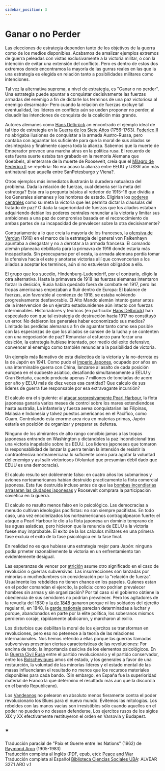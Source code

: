 ```yaml
---
sidebar_position: 3
---
```


# Ganar o no Perder



Las elecciones de estrategia dependen tanto de los objetivos de la guerra como de los medios disponibles. Acabamos de amalizar ejemplos extremos de guerra peleadas con vistas exclusivamente a la victoria militar, o con la intención de evitar una extensión del conflicto. Pero es dentro de estos dos extremos donde encontramos la mayoría de las gurras reales en las que la una estrategia es elegida en relación tanto a posibilidades militares como intenciones.




Tal vez la alternativa suprema, a nivel de estrategia, es "Ganar o no perder". Una estrategia puede apuntar a conquistar decisivamente las fuerzas armadas del enemigo a fin de dictarle los terminos de una paz victoriosa al enemigo desarmado- Pero cuando la relación de fuerzas excluye tal eventualidad, los lideres en conflicto aún se ueden proponer no perder, al disuadir las intenciones de conquista de la coalición más grande.



Autores alemanes como [Hans Delbrück](https://es.wikipedia.org/wiki/Hans_Delbr%C3%BCck) an encontrado el ejemplo ideal de tal tipo de estrategia en la [Guerra de los Siete Años](https://es.wikipedia.org/wiki/Guerra_de_los_Siete_A%C3%B1os) (1756-1763). [Federico II](https://es.wikipedia.org/wiki/Federico_II_el_Grande) no abrigaba ilusiones de conquistar a la armada Austro-Russa, pero contaba con aguantar los suficiente para que la moral de sus aliados se desintegrára y finalmente cayera toda la alianza. Sabemos que la muerte de Emperador provoco una marcha atras en la política rusa. El recuerdo de esta fuena suerte estaba tan grabado en la memoria Alemana que Goebbels, al enterarse de la muerte de Roosevelt, creia que el [Milagro de Federico II](https://es.wikipedia.org/wiki/Milagro_de_la_Casa_de_Brandeburgo) se repetiría: No era acaso la alianza entre EEUU y USSR aún más antinatural que aquella entre SanPetesburgo y Viena?. 



Otros ejemplos más inmediatos ilustrarán la duradera natualeza del problema. Dada la relación de fuerzas, cual deberia ser la meta del estratega? Esta era la pregunta básica al rededor de 1915-16 que dividia a los Generales alemanes y los hombres de estado. Eligirian los [poderes centrales](https://www.lavanguardia.com/vida/junior-report/20181105/452655849105/aliados-enemigos-bandos-primera-guerra-mundial.html) como su meta la victoria que les permita dictar la clausulas del tratado de paz? O dada la superioridad de fuerzas que los aliados estaban adquiriendo debian los poderes centrales renunciar a la victoria y limitar sus ambiciones a una paz de compromiso basada en el reconocimiento de ambas partes de su incapacidad de prevalecer sobre la otra decisivamente?


Contrariamente a lo que creia la mayoría de los franceses, la [ofensiva de Verdun](https://es.wikipedia.org/wiki/Batalla_de_Verd%C3%BAn) (1916) en el marco de la estrategia del general von Falkenhayn apuntaba a desgastar y no a derrotar a la armada francesa. El comando alemán planeaba debilitarla para la primavra de 1916 donde estaria más incapacitada. Sin preocuparse por el oesta, la armada alemana pordía tomar la ofensiva hacia el este y anotarse victorias allí que convencerian a los aliados a aceptar los terminos, aún si no estuvieran obligados a ello.


El grupo que los sucedio, Hindenburg-Ludendorff, por el contrario, eligio la otra alternativa. Hasta la primavera de 1918 las fuerzas alemanas intentaron forzar la desición, Rusia habia quedado fuera de combate en 1917, pero las tropas americanas empezaban a fluir dentro de Europa: El balance de fuerzas, aún favorable al comienzo de 1918, se estaba volviendo progresivamente desfavorable. El Alto Mando alemán intento ganar antes de la intervencion de un ejercito estadounidense aún intacto con fuerzas interminables. Historiadores y teóricos (en particular [Hans Delbrück](https://es.wikipedia.org/wiki/Hans_Delbr%C3%BCck)) han especulado con que tal estrategia de destrucción hacia 1917 no constituyó un error. No debieron los generales haber economizado sus medios? Limitado las perdidas alemanas a fin de aguantar tanto como sea posible con las esperanzas de que los aliados se cansen de la lucha y se contenten con una negociación de paz? Renunciar al esfuerzo para forzar una desición, la estrategia hubiese intentado, por medio del exito defensivo, convencer al enemigo como también renunciar a la posibilidad de victoria.


Un ejemplo más llamativo de esta dialectica de la victoria y la no-derrota es la de Japón en 1941. Como pudo el [Imperio Japones](https://es.wikipedia.org/wiki/Imperio_del_Jap%C3%B3n), ocupado por años en una interminable guerra con China, lanzarse al asalto de cada posición europea en el sudoeste asiatico, desafiando simultaneamente a EEUU y Gran Bretaña, cuando producia apenas 7 millones de toneladas de acero por año y EEUU más de diez veces esa cantidad? Que calculo de sus lideres de guerra fue responsable por esa extravagante incursión?



El calculo era el siguiente: al [atacar sorpresivamente Pearl Harbour](https://es.wikipedia.org/wiki/Ataque_a_Pearl_Harbor), la flota japonesa ganaria varios meses de control sobre los mares extendiendose hasta australia, La infanteria y fuerza aerea conquistarian las Filipinas, Malasia e Indonesia y talvez puestos americanos en el Pacifico, como Guam. Controlando esta enorme area rica en materias primas, Japón estaría en posición de organizar y preparar su defensa.



Ninguno de los almirantes de alto rango concibio jamas a las tropas japonesas entrando en Washington y dictandoles la paz incondicional tras una victoria inapelable sobre los EEUU. Los lideres japoneses que tomaron la responsabilidad de lanzar la guerra tenian la intensión de resistir la contraofensiva norteamericana lo suficiente como para agotar la voluntad del enemigo y así salir victoriosos (Voluntad que presumian débil dado que EEUU es una democracia).




El calculo resulto ser doblemente falso: en cuatro años los submarinos y aviones norteamericanos habían destruido practicamente la flota comercial japonesa. Esta fue destruida incluso antes de que las [bombas incendiarias arrasaran las ciudades japonesas](https://youtu.be/RceLAhPOS9Q?si=m5KzQIcCe42i1SD9) y Roosevelt comprara la participación sovietica en la guerra.




El calculo no resulto menos falso en lo psicológico. Las democracias a menudo cultivan ideologías pacifistas: no son siempre pacifistas. En todo caso, una vez encolerizados los norteamericanos contragolpearon fuerte: el ataque a Pearl Harbour le dio a la flota japonesa un dominio temprano de las aguas asiaticas, pero hicieron que la renuncia de EEUU a la victoria fuese muy improbable. El exito de la los calculos militares en una primera fase excluía el exito de la fase psicológica en la fase final. 



En realidad no es que hubiese una estrategia mejor para Japón: ninguna podía prmeter razonablemente la victoria en un enfrentamiento tan evidentemente desigual.




Las esperanzas de vencer por [atrición](https://es.wikipedia.org/wiki/Guerra_de_atrici%C3%B3n) asume otro significado en el caso de revolución o guerras subversivas. Las insurrecciones son lanzadas por minorias o muchedumbres sin consideración por la "relación de fuerza". Usualmente los rebdeldes no tienen chance en los papeles. Quienes estan en el poder comandan el ejercito, la policia: como podrian prevalecer hombres sin armas y sin organización? Por tal caso si el gobierno obtiene la obediencia de sus servidores no podrían prevalecer. Pero los agitadores de la revuelta del 1830 y [la de 1848](https://es.wikipedia.org/wiki/Revoluciones_de_1848) ganaron porque ni los soldados del ejercito regular ni, en 1848, la [garde nationale](https://es.wikipedia.org/wiki/Guardia_Nacional_de_Francia) parecian determinadas a luchar y porque, abandonados en parte por la elite política, los soberanos mismos perdieron coraje, rápidamente abdicaron, y marcharon al exilio.





Los disturbios que debilitan la moral de los ejercitos se transforman en revoluciones, pero eso no petenece a la teoría de las relaciones internacionales. Nos hemos referido a ellas porque las guerras llamadas subversivas presentan ciertas caracteristicas de las revoluciones: Por encima de todo, la importancia desiciva de los elementos psicológicos. En la [Guerra Civil Rusa](https://es.wikipedia.org/wiki/Guerra_civil_rusa) entre el partido revolucionario y el partido conservador, entre los [Bolscheviques](https://es.wikipedia.org/wiki/Bolchevique) amos del estado, y los generales a favor de una restaurción, la voluntad de las minorías lideres y el estado mental de las masas influenciaran el resultado no menos que los recursos materiales disponibles para cada bando. (Sin embargo, en España fue la superioridad material de Franco la que determino el resultado más aun que la discordia en el bando Republicano).


<p class="fadeout">
Los <a href="https://es.wikipedia.org/wiki/Guerra_de_la_Vend%C3%A9e" target="_blank" rel="noopener noreferrer">Vandeanos</a> no pelearon en absoluto menos fieramente contra el poder revolucionario los Blues para el nuevo mundo. Evitemos las mitologías. Los rebeldes con las manos vacias son irresistibles sólo cuando aquellos en el poder no pueden o no desean defenderse, Los ejercitos rusos de los siglos XIX y XX efectivamente restituyeron el orden en Varsovia y Budapest.
</p>

## *




<p class="md_footnote_size">
Traducción paracial de "Paix et Guerre entre les Nations" (1962) de <a href="https://es.wikipedia.org/wiki/Raymond_Aron" target="_blank" rel="noopener noreferrer">Raymond Aron</a> (1905-1983) <br />
Traducción completa al Inglés (PDF, epub, etc): <a href="https://archive.org/details/RaymondAronPeaceAndWar" target="_blank" rel="noopener noreferrer">Peace and War</a> <br /> 
Traducción completa al Español <a href="http://www.fsoc.uba.ar/catalogo/" target="_blank" rel="noopener noreferrer">Biblioteca Ciencias Sociales UBA</a>: ALVEAR 327.1 ARO v.1
</p>